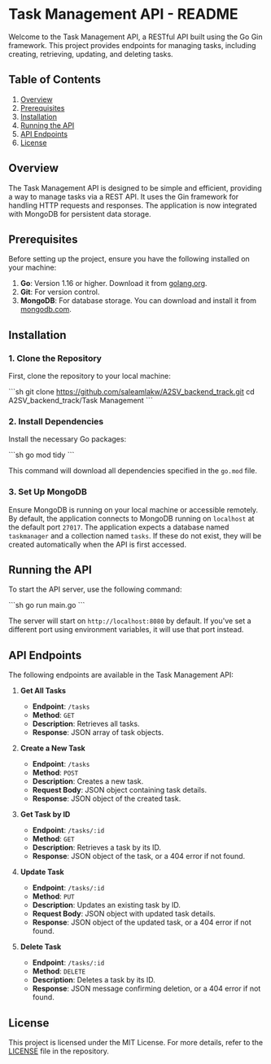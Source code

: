 
# Task Management API - README

Welcome to the Task Management API, a RESTful API built using the Go Gin framework. This project provides endpoints for managing tasks, including creating, retrieving, updating, and deleting tasks.

## Table of Contents

1. [Overview](#overview)
2. [Prerequisites](#prerequisites)
3. [Installation](#installation)
4. [Running the API](#running-the-api)
5. [API Endpoints](#api-endpoints)
6. [License](#license)

## Overview

The Task Management API is designed to be simple and efficient, providing a way to manage tasks via a REST API. It uses the Gin framework for handling HTTP requests and responses. The application is now integrated with MongoDB for persistent data storage.

## Prerequisites

Before setting up the project, ensure you have the following installed on your machine:

1. **Go**: Version 1.16 or higher. Download it from [golang.org](https://golang.org/dl/).
2. **Git**: For version control.
3. **MongoDB**: For database storage. You can download and install it from [mongodb.com](https://www.mongodb.com/try/download/community).

## Installation

### 1. Clone the Repository

First, clone the repository to your local machine:

\`\`\`sh
git clone https://github.com/saleamlakw/A2SV_backend_track.git
cd A2SV_backend_track/Task Management
\`\`\`

### 2. Install Dependencies

Install the necessary Go packages:

\`\`\`sh
go mod tidy
\`\`\`

This command will download all dependencies specified in the `go.mod` file.

### 3. Set Up MongoDB

Ensure MongoDB is running on your local machine or accessible remotely. By default, the application connects to MongoDB running on `localhost` at the default port `27017`. The application expects a database named `taskmanager` and a collection named `tasks`. If these do not exist, they will be created automatically when the API is first accessed.

## Running the API

To start the API server, use the following command:

\`\`\`sh
go run main.go
\`\`\`

The server will start on `http://localhost:8080` by default. If you've set a different port using environment variables, it will use that port instead.

## API Endpoints

The following endpoints are available in the Task Management API:

1. **Get All Tasks**
   - **Endpoint**: `/tasks`
   - **Method**: `GET`
   - **Description**: Retrieves all tasks.
   - **Response**: JSON array of task objects.

2. **Create a New Task**
   - **Endpoint**: `/tasks`
   - **Method**: `POST`
   - **Description**: Creates a new task.
   - **Request Body**: JSON object containing task details.
   - **Response**: JSON object of the created task.

3. **Get Task by ID**
   - **Endpoint**: `/tasks/:id`
   - **Method**: `GET`
   - **Description**: Retrieves a task by its ID.
   - **Response**: JSON object of the task, or a 404 error if not found.

4. **Update Task**
   - **Endpoint**: `/tasks/:id`
   - **Method**: `PUT`
   - **Description**: Updates an existing task by ID.
   - **Request Body**: JSON object with updated task details.
   - **Response**: JSON object of the updated task, or a 404 error if not found.

5. **Delete Task**
   - **Endpoint**: `/tasks/:id`
   - **Method**: `DELETE`
   - **Description**: Deletes a task by its ID.
   - **Response**: JSON message confirming deletion, or a 404 error if not found.

## License

This project is licensed under the MIT License. For more details, refer to the [LICENSE](LICENSE) file in the repository.
